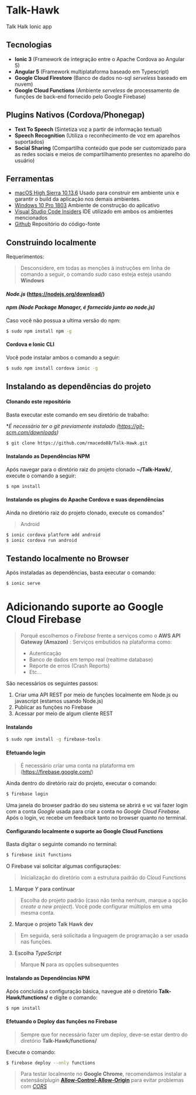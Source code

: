 # Talk-Hawk
Talk Halk Ionic app

## Tecnologias
 - **Ionic 3** (Framework de integração entre o Apache Cordova ao Angular 5)
 - **Angular 5** (Framework multiplataforma baseado em Typescript)
 - **Google Cloud Firestore** (Banco de dados no-sql *serveless* baseado em nuvem)
 - **Google Cloud Functions** (Ambiente *serveless* de processamento de funções de back-end fornecido pelo Google Firebase)

 
## Plugins Nativos (Cordova/Phonegap)
 - **Text To Speech** (Sintetiza voz a partir de informação textual)
 - **Speech Recognition** (Utiliza o reconhecimento de voz em aparelhos suportados)
 - **Social Sharing**  (Compartilha conteúdo que pode ser customizado para as redes sociais e meios de compartilhamento presentes no aparelho do usuário)
 
 ## Ferramentas
 - [macOS High Sierra 10.13.6](https://itunes.apple.com/la/app/macos-high-sierra/id1246284741?mt=12&ls=1) Usado para construir em ambiente unix e garantir o build da aplicação nos demais ambientes.
 - [Windows 10 Pro 1803](https://www.microsoft.com/pt-br/windows) Ambiente de construção do aplicativo
 - [Visual Studio Code Insiders](https://code.visualstudio.com/insiders/) IDE utilizado em ambos os ambientes mencionados
 - [Github](https://github.com/) Repositório do código-fonte


 ## Construindo localmente

 Requerimentos:
 >Desconsidere, em todas as menções à instruções em linha de comando a seguir, o comando *sudo* caso esteja esteja usando **Windows**

 #### *Node.js* (https://nodejs.org/download/)

#### *npm (Node Package Manager, é fornecido junto ao node.js)*

Caso você não possua a ultima versão do npm:
```sh
$ sudo npm install npm -g
```

#### Cordova e Ionic CLI

Você pode instalar ambos o comando a seguir:
```sh
$ sudo npm install cordova ionic -g
```

## Instalando as dependências do projeto

#### Clonando este repositório
Basta executar este comando em seu diretório de trabalho:

**É necessário ter o git previamente instalado (https://git-scm.com/downloads)*

```sh
$ git clone https://github.com/rmacedo88/Talk-Hawk.git
```

#### Instalando as Dependências NPM
Após navegar para o diretório raiz do projeto clonado **~/Talk-Hawk/**, execute o comando a seguir:

```sh
$ npm install
```

#### Instalando os plugins do Apache Cordova e suas dependências

Ainda no diretório raiz do projeto clonado, execute os comandos"

>Android
```sh
$ ionic cordova platform add android
$ ionic cordova run android
```

## Testando localmente no Browser

Após instaladas as dependências, basta executar o comando:

```sh
$ ionic serve
```

# Adicionando suporte ao Google Cloud Firebase
> Porquê escolhemos o *Firebase* frente a serviços como o **AWS API Gateway (Amazon)**
>: Serviços embutidos na plataforma como:
>- Autenticação
>- Banco de dados em tempo real (realtime database)
>- Reporte de erros (Crash Reports)
>- Etc...

São necessários os seguintes passos:
1. Criar uma API REST por meio de funções localmente em Node.js ou javascript (estamos usando Node.js)
2. Publicar as funções no Firebase
3. Acessar por meio de algum cliente REST

#### Instalando

```sh
$ sudo npm install -g firebase-tools
```

#### Efetuando login

> É necessário criar uma conta na plataforma em (https://firebase.google.com/)

Ainda dentro do diretório raiz do projeto, executar o comando:

```sh
$ firebase login
```

Uma janela do browser padrão do seu sistema se abrirá e vc vai fazer login com a conta *Google* usada para criar a conta no *Google Cloud Firebase*. Após o login, vc recebe um feedback tanto no browser quanto no terminal.

#### Configurando localmente o suporte ao Google Cloud Functions

Basta digitar o seguinte comando no terminal:

```sh
$ firebase init functions
```

O Firebase vai solicitar algumas configurações:
> Inicialização do diretório com a estrutura padrão do Cloud Functions
1. Marque *Y* para continuar
> Escolha do projeto padrão (caso não tenha nenhum, marque a opção *create a new project*). Você pode configurar múltiplos em uma mesma conta.
2. Marque o projeto Talk Hawk dev
> Em seguida, será solicitada a linguagem de programação a ser usada nas funções.
3. Escolha *TypeScript*
>Marque **N** para as opções subsequentes

#### Instalando as Dependências NPM

Após concluída a configuração básica, navegue até o diretório **Talk-Hawk/functions/** e digite o comando:

```sh
$ npm install
```

#### Efetuando o Deploy das funções no Firebase

>Sempre que for necessário fazer um deploy, deve-se estar dentro do diretório **Talk-Hawk/functions/**

Execute o comando:

```sh
$ firebase deploy --only functions
```

> Para testar localmente no **Google Chrome**, recomendamos instalar a extensão/plugin [**Allow-Control-Allow-Origin**](https://chrome.google.com/webstore/detail/allow-control-allow-origi/nlfbmbojpeacfghkpbjhddihlkkiljbi?hl=en) para evitar problemas com [*CORS*](https://developer.mozilla.org/en-US/docs/Web/HTTP/CORS)
